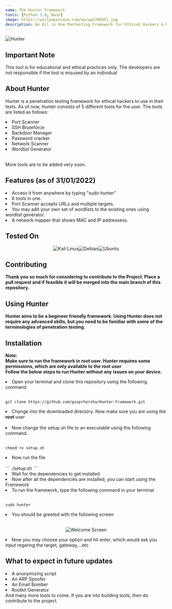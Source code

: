 ```yaml
---
name: The Hunter Framework
tools: [Python 3.0, Bash]
image: https://wallpapercave.com/wp/wp5709451.jpg
description: An All in One Pentesting Framework for Ethical Hackers & Penetration Testers
---
```

![Hunter](https://raw.githubusercontent.com/gsvprharsha/Hunter/main/imgs/Hunter-Framework.png)

## Important Note
This tool is for educational and ethical practices only. The developers are not responsible if the tool is misused by an individual

## About Hunter
Hunter is a penetration testing framework for ethical hackers to use in their tests. As of now, Hunter consists of 5 different tools for the user. The tools are listed as follows:
  <li>Port Scanner</li>
  <li>SSH Bruteforce</li>
  <li>Backdoor Manager</li>
  <li>Password cracker</li>
  <li>Network Scanner</li>
  <li>Wordlist Generator</li><br>
  
More tools are to be added very soon.

## Features (as of 31/01/2022)
<li>Access it from anywhere by typing "sudo hunter"</li>
<li>6 tools in one.</li>
<li>Port Scanner accepts URLs and multiple targets.</li>
<li>You may add your own set of wordlists to the existing ones using wordlist generator.</li>
<li>A network mapper that shows MAC and IP addressess.</li>


## Tested On
<p align="center">
  <img alt="Kali Linux" src="https://img.shields.io/badge/Kali_Linux-557C94?style=for-the-badge&logo=kali-linux&logoColor=white"><img alt="Debian" src="https://img.shields.io/badge/Debian-A81D33?style=for-the-badge&logo=debian&logoColor=white"><img alt="Ubuntu" src="https://img.shields.io/badge/Ubuntu-E95420?style=for-the-badge&logo=ubuntu&logoColor=white">
</p>



## Contributing
<b>Thank you so much for considering to contribute to the Project. Place a pull request and if feasible it will be merged into the main branch of this repository.</b>

## Using Hunter
<b> Hunter aims to be a begineer friendly framework. Using Hunter does not require any advanced skills, but you need to be familiar with some of the terminologies of penetration testing.</b>

## Installation
<b>Note: <br>Make sure to run the framework in root user. Hunter requires some permissions, which are only available to the root user</b><br>
<b> Follow the below steps to run Hunter without any issues on your device.</b>
<li>Open your terminal and clone this repository using the following command</li><br>

```
git clone https://github.com/gsvprharsha/Hunter-Framework.git
```

<li>Change into the downloaded directory. Now make sure you are using the <b>root</b> user</li><br>
<li>Now change the setup.sh file to an executable using the following command.</li><br>

```
chmod +x setup.sh
```

<li>Now run the file</li><br>
```
./setup.sh
```

<li>Wait for the dependencies to get installed</li>
<li>Now after all the dependencies are installed, you can start using the Framework</li>
<li>To run the framework, type the following command in your terminal</li><br>

```
sudo hunter
```

<li>You should be greeted with the following screen</li><br>
<p align="center">
  <img alt="Welcome Screen" src="https://github.com/gsvprharsha/Hunter-Framework/blob/main/imgs/Hunter%20Welcome%20Screen.png">
</p>

<li>Now you may choose your option and hit enter, which would ask you input regaring the target, gateway,...etc</li>

## What to expect in future updates
<li>A anonymizing script</li>
<li>An ARP Spoofer</li>
<li>An Email Bomber</li>
<li>Rootkit Generator</li>
And many more tools to come. If you are into building tools, then do contribute to the project.
